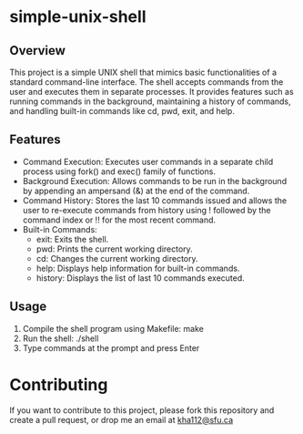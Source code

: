 # simple-unix-shell

## Overview
This project is a simple UNIX shell that mimics basic functionalities of a standard command-line interface. The shell accepts commands from the user and executes them in separate processes. It provides features such as running commands in the background, maintaining a history of commands, and handling built-in commands like cd, pwd, exit, and help.

## Features
- Command Execution: Executes user commands in a separate child process using fork() and exec() family of functions.
- Background Execution: Allows commands to be run in the background by appending an ampersand (&) at the end of the command.
- Command History: Stores the last 10 commands issued and allows the user to re-execute commands from history using ! followed by the command index or !! for the most recent command.
- Built-in Commands:
	- exit: Exits the shell.
	- pwd: Prints the current working directory.
	- cd: Changes the current working directory.
	- help: Displays help information for built-in commands.
	- history: Displays the list of last 10 commands executed.

## Usage
1) Compile the shell program using Makefile: make
2) Run the shell: ./shell
3) Type commands at the prompt and press Enter

# Contributing
If you want to contribute to this project, please fork this repository and create a pull request, or drop me an email at kha112@sfu.ca
